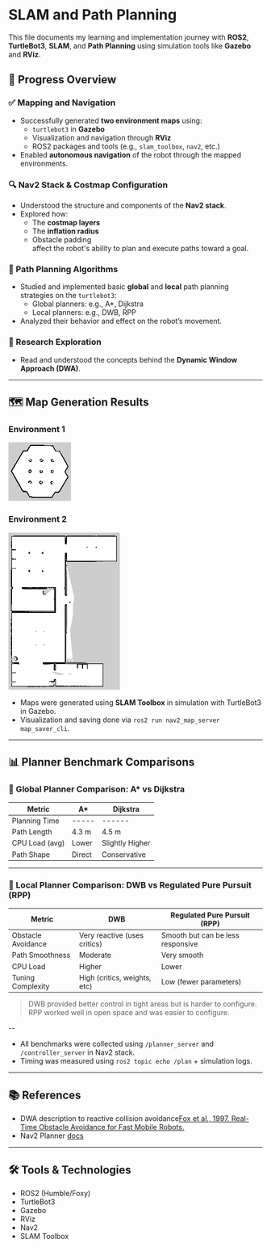 # SLAM and Path Planning

This file documents my learning and implementation journey with **ROS2**, **TurtleBot3**, **SLAM**, and **Path Planning** using simulation tools like **Gazebo** and **RViz**.

## 🚀 Progress Overview

### ✅ Mapping and Navigation
- Successfully generated **two environment maps** using:
  - `turtlebot3` in **Gazebo**
  - Visualization and navigation through **RViz**
  - ROS2 packages and tools (e.g., `slam_toolbox`, `nav2`, etc.)
- Enabled **autonomous navigation** of the robot through the mapped environments.

### 🔍 Nav2 Stack & Costmap Configuration
- Understood the structure and components of the **Nav2 stack**.
- Explored how:
  - The **costmap layers**
  - The **inflation radius**
  - Obstacle padding  
  affect the robot's ability to plan and execute paths toward a goal.

### 🧠 Path Planning Algorithms
- Studied and implemented basic **global** and **local** path planning strategies on the `turtlebot3`:
  - Global planners: e.g., A*, Dijkstra
  - Local planners: e.g., DWB, RPP
- Analyzed their behavior and effect on the robot’s movement.

### 📄 Research Exploration
- Read and understood the concepts behind the **Dynamic Window Approach (DWA)**.

---

## 🗺️ Map Generation Results

### Environment 1
![Map 1](maps/my_map1.png)

### Environment 2
![Map 2](maps/house_map.png)

- Maps were generated using **SLAM Toolbox** in simulation with TurtleBot3 in Gazebo.
- Visualization and saving done via `ros2 run nav2_map_server map_saver_cli`.

---

## 📊 Planner Benchmark Comparisons

### 🔁 Global Planner Comparison: A\* vs Dijkstra

| Metric              | A*                | Dijkstra           |
|---------------------|-------------------|--------------------|
| Planning Time       | -----             | ------             |
| Path Length         | 4.3 m             | 4.5 m              |
| CPU Load (avg)      | Lower             | Slightly Higher    |
| Path Shape          | Direct            | Conservative       |

---

### 🔁 Local Planner Comparison: DWB vs Regulated Pure Pursuit (RPP)

| Metric              | DWB                          | Regulated Pure Pursuit (RPP)       |
|---------------------|------------------------------|------------------------------------|
| Obstacle Avoidance  | Very reactive (uses critics) | Smooth but can be less responsive |
| Path Smoothness     | Moderate                     | Very smooth                        |
| CPU Load            | Higher                       | Lower                              |
| Tuning Complexity   | High (critics, weights, etc) | Low (fewer parameters)             |

> DWB provided better control in tight areas but is harder to configure.  
> RPP worked well in open space and was easier to configure.

--

- All benchmarks were collected using `/planner_server` and `/controller_server` in Nav2 stack.
- Timing was measured using `ros2 topic echo /plan` + simulation logs.

---

## 📚 References

- DWA description to reactive collision avoidance[Fox et al., 1997. Real-Time Obstacle Avoidance for Fast Mobile Robots.](https://www.ri.cmu.edu/pub_files/pub1/fox_dieter_1997_1/fox_dieter_1997_1.pdf)
- Nav2 Planner [docs](https://docs.nav2.org/setup_guides/algorithm/select_algorithm.html#selecting-the-algorithm-plugins)

---

## 🛠 Tools & Technologies
- ROS2 (Humble/Foxy)
- TurtleBot3
- Gazebo
- RViz
- Nav2
- SLAM Toolbox